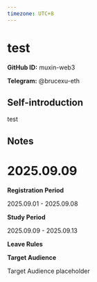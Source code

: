 ```yaml
---
timezone: UTC+8
---
```


# test

**GitHub ID:** muxin-web3

**Telegram:** @brucexu-eth

## Self-introduction

test

## Notes
<!-- Content_START -->
# 2025.09.09
<!-- DAILY_CHECKIN_2025-09-09_START -->
**Registration Period**

2025.09.01 - 2025.09.08

**Study Period**

2025.09.09 - 2025.09.13

**Leave Rules**

**Target Audience**

Target Audience placeholder
<!-- DAILY_CHECKIN_2025-09-09_END -->
<!-- Content_END -->
